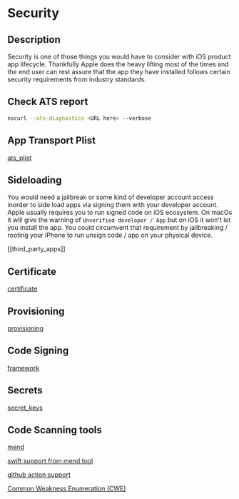 
# Security 

## Description

Security is one of those things you would have to consider with iOS product app lifecycle.
Thankfully Apple does the heavy lifting most of the times and the end user can rest assure that the app they have installed follows certain security requirements from industry standards.


## Check ATS report


```bash
nscurl --ats-diagnostics <URL here> --verbose
```

## App Transport Plist

[ats_plist](ats_plist.md)


## Sideloading
You would need a jailbreak or some kind of developer account access inorder to side load apps via signing them with your developer account. Apple usually requires you to run signed code on iOS ecosystem. On macOs it will give the warning of `Unverified developer / App` but on iOS it won't let you install the app. You could circumvent that requirement by jailbreaking / rooting your iPhone to run unsign code / app on your physical device.

[[third_party_apps]]

## Certificate

[certificate](certificate.md)

## Provisioning

[provisioning](provisioning.md)

## Code Signing

[framework](ios/library/framework#Code%20Signing%20XcFramework)

## Secrets
[secret_keys](secret_keys.md)





## Code Scanning tools


[mend](https://www.mend.io/)

[swift support from mend tool](https://docs.mend.io/bundle/mend_sast/page/swift.html#Mend-SAST-supported-Swift-frameworks)

[github action support](https://github.com/whitesource/GitHubPackagesSecurityAction)

[Common Weakness Enumeration (CWE)](https://cwe.mitre.org/index.html)

